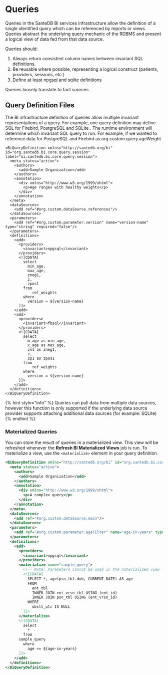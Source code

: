 # Queries

Queries in the SanteDB BI services infrastructure allow the definition of a single identified query which can be referenced by reports or views. Queries abstract the underlying query mechanic of the RDBMS and present a logical view of data fed from that data source.

Queries should:

1. Always return consistent column names between invariant SQL definitions.
2. Be reusable where possible, representing a logical construct (patients, providers, sessions, etc.)
3. Define at least npgsql and sqlite definitions

Queries loosely translate to fact sources.

## Query Definition Files

The BI infrastructure definition of queries allow multiple invariant representations of a query. For example, one query definition may define SQL for Firebird, PostgreSQL and SQLite . The runtime environment will determine which invariant SQL query to run. For example, if we wanted to reference data for PostgreSQL and Firebird as org.custom.query.ageWeight

```markup
<BiQueryDefinition xmlns="http://santedb.org/bi" id="org.santedb.bi.core.query.session" label="ui.santedb.bi.core.query.session">
  <meta status="active">
    <authors>
      <add>Sample Organization</add>
    </authors>
    <annotation>
      <div xmlns="http://www.w3.org/1999/xhtml">
        <p>Age ranges with healthy weights</p>
      </div>
    </annotation>
  </meta>
  <dataSources>
    <add ref="#org.custom.dataSource.references"/>
  </dataSources>
  <parameters>
    <add ref="#org.custom.parameter.version" name="version-name" type="string" required="false"/>
  </parameters>
  <definitions>
    <add>
      <providers>
        <invariant>npgsql</invariant>
      </providers>
      <![CDATA[
        select
          min_age, 
          max_age, 
          zneg1,
          z,
          zpos1
        from 
	        ref_weights
        where
          version = ${version-name}
      ]]>
    </add>
    <add>
      <providers>
        <invariant>fbsql</invariant>
      </providers>
      <![CDATA[
        select
          m_age as min_age, 
          x_age as max_age, 
          zn1 as zneg1,
          z,
          zp1 as zpos1
        from 
	        ref_weights
        where
          version = ${version-name}
      ]]>
    </add>
  </definitions>
</BiQueryDefinition>
```

{% hint style="info" %}
Queries can pull data from multiple data sources, however this function is only supported if the underlying data source provider supports attaching additional data sources (for example: SQLite)
{% endhint %}

### Materialized Queries

You can store the result of queries in a materialized view. This view will be refreshed whenever the **Refresh BI Materialized Views** job is run. To materialize a view, use the `<materialize>` element in your query definition.

```xml
<BiQueryDefinition xmlns="http://santedb.org/bi" id="org.santedb.bi.core.query.session" label="ui.santedb.bi.core.query.session">
  <meta status="active">
    <authors>
      <add>Sample Organization</add>
    </authors>
    <annotation>
      <div xmlns="http://www.w3.org/1999/xhtml">
        <p>A complex query</p>
      </div>
    </annotation>
  </meta>
  <dataSources>
    <add ref="#org.custom.dataSource.main"/>
  </dataSources>
  <parameters>
    <add ref="#org.custom.parameter.ageFilter" name="age-in-years" type="string" required="false"/>
  </parameters>
  <definitions>
    <add>
      <providers>
        <invariant>npgsql</invariant>
      </providers>
      <materialize name="sample_query">
        <!-- Note: Parameters cannot be used in the materialized view -->
        <![CDATA[
          SELECT *, age(psn_tbl.dob, CURRENT_DATE) AS age
          FROM 
            ent_tbl
            INNER JOIN ent_vrsn_tbl USING (ent_id)
            INNER JOIN psn_tbl USING (ent_vrsn_id)
          WHERE
            obslt_utc IS NULL
        ]]>
      </materialize>
      <![CDATA[
        select
          *
        from 
	  sample_query
        where
          age <= ${age-in-years}
      ]]>
    </add>
  </definitions>
</BiQueryDefinition>
```
